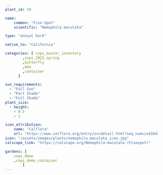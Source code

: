 ```yaml
---
plant_id: 59

name: 
    common: "Five-Spot"   
    scientific: "Nemophila maculata"  

type: "annual herb"

native_to: "California"

categories: [ cnps_master_inventory
        ,cnps_2022_spring
        ,butterfly
        ,bee
        ,container
      ]

sun_requirements:
  - "Full Sun"
  - "Part Shade"
  - "Full Shade"
plant_size:
  - height: 
    - 0.5
    - 1

icon_attribution: 
    name: "Calflora"
    url: "https://www.calflora.org/entry/occdetail.html?seq_num=io41642" 
icon: "/assets/images/plants/nemophila_maculata_icon.jpg" 
calscape_link: "https://calscape.org/Nemophila-maculata-(Fivespot)"

gardens: [ 
    cnps_demo
    ,cnps_demo_container
        ]
---
```



